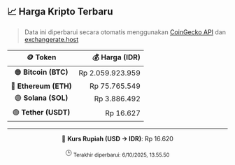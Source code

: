 

<!-- HARGA_KRIPTO -->
## 📈 Harga Kripto Terbaru

> Data ini diperbarui secara otomatis menggunakan [CoinGecko API](https://www.coingecko.com/) dan [exchangerate.host](https://exchangerate.host/)

<div align="center">

| 🪙 Token | 💰 Harga (IDR) |
|:------:|---------------:|
| 🟠 **Bitcoin (BTC)**   | Rp 2.059.923.959 |
| 🔵 **Ethereum (ETH)**  | Rp 75.765.549 |
| 🟣 **Solana (SOL)**    | Rp 3.886.492 |
| 🟢 **Tether (USDT)**   | Rp 16.627 |

---

💱 **Kurs Rupiah (USD → IDR)**: Rp 16.620

🕒 <sub>Terakhir diperbarui: 6/10/2025, 13.55.50</sub>

</div>
<!-- /HARGA_KRIPTO -->